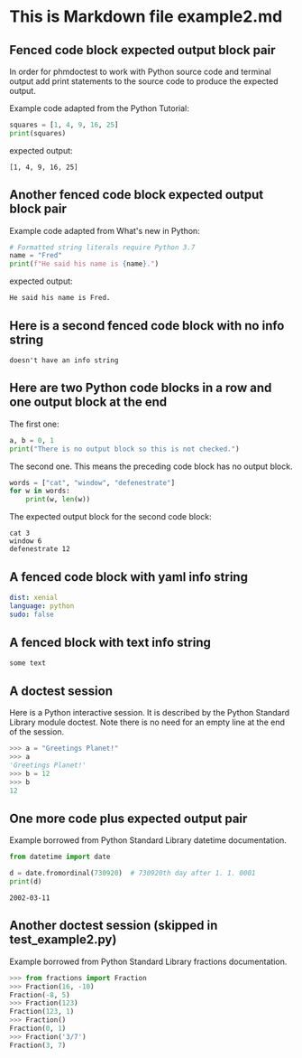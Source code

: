# This is Markdown file example2.md

## Fenced code block expected output block pair

In order for phmdoctest to work with Python source code and
terminal output add print statements to the
source code to produce the expected output.

Example code adapted from the Python Tutorial:

```python
squares = [1, 4, 9, 16, 25]
print(squares)
```

expected output:

```
[1, 4, 9, 16, 25]
```

## Another fenced code block expected output block pair

Example code adapted from What's new in Python:

```python
# Formatted string literals require Python 3.7
name = "Fred"
print(f"He said his name is {name}.")
```

expected output:

```
He said his name is Fred.
```

## Here is a second fenced code block with no info string

```
doesn't have an info string
```

## Here are two Python code blocks in a row and one output block at the end

The first one:

```python
a, b = 0, 1
print("There is no output block so this is not checked.")
```

The second one. This means the preceding code block has no output block.

```python
words = ["cat", "window", "defenestrate"]
for w in words:
    print(w, len(w))
```

The expected output block for the second code block:

```
cat 3
window 6
defenestrate 12
```

## A fenced code block with yaml info string

```yaml
dist: xenial
language: python
sudo: false
```

## A fenced block with text info string

```text
some text
```

## A doctest session

Here is a Python interactive session.  It is described by
the Python Standard Library module doctest.  Note there is
no need for an empty line at the end of the session.

```py
>>> a = "Greetings Planet!"
>>> a
'Greetings Planet!'
>>> b = 12
>>> b
12
```

## One more code plus expected output pair

Example borrowed from Python Standard Library datetime documentation.

```python
from datetime import date

d = date.fromordinal(730920)  # 730920th day after 1. 1. 0001
print(d)
```

```expected-output
2002-03-11
```

## Another doctest session (skipped in test_example2.py)

Example borrowed from Python Standard Library
fractions documentation.

```py
>>> from fractions import Fraction
>>> Fraction(16, -10)
Fraction(-8, 5)
>>> Fraction(123)
Fraction(123, 1)
>>> Fraction()
Fraction(0, 1)
>>> Fraction('3/7')
Fraction(3, 7)
```

